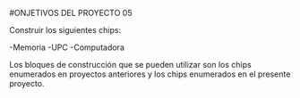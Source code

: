 #ONJETIVOS DEL PROYECTO 05

Construir los siguientes chips:

-Memoria
-UPC
-Computadora

Los bloques de construcción que se pueden utilizar son los chips enumerados 
en proyectos anteriores y los chips enumerados en el presente proyecto.
